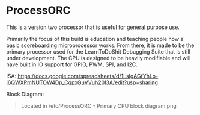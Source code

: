 # ProcessORC

This is a version two processor that is useful for general purpose use.

Primarily the focus of this build is education and teaching people 
how a basic scoreboarding microprocessor works. From there, it is made to
be the primary processor used for the LearnToDoShit Debugging Suite that
is still under development. The CPU is designed to be heavily modifiable
and will have built in IO support for GPIO, PWM, SPI, and I2C.

ISA:
https://docs.google.com/spreadsheets/d/1LslgAGfYhLo-I6QWXPmNUTOW4Dp_CqpxGuVVuh20I3A/edit?usp=sharing

Block Diagram:
 > Located in /etc/ProcessORC - Primary CPU block diagram.png